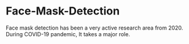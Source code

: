# Face-Mask-Detection
Face mask detection has been a very active research area from 2020. During COVID-19 pandemic, It takes a major role. 
